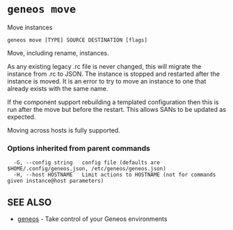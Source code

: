 # `geneos move`

Move instances

```text
geneos move [TYPE] SOURCE DESTINATION [flags]
```

Move, including rename, instances.

As any existing legacy .rc file is never changed, this will migrate the
instance from .rc to JSON. The instance is stopped and restarted after
the instance is moved. It is an error to try to move an instance to one
that already exists with the same name.

If the component support rebuilding a templated configuration then this
is run after the move but before the restart. This allows SANs to be
updated as expected.

Moving across hosts is fully supported.

### Options inherited from parent commands

```text
  -G, --config string   config file (defaults are $HOME/.config/geneos.json, /etc/geneos/geneos.json)
  -H, --host HOSTNAME   Limit actions to HOSTNAME (not for commands given instance@host parameters)
```

## SEE ALSO

* [geneos](geneos.md)	 - Take control of your Geneos environments
